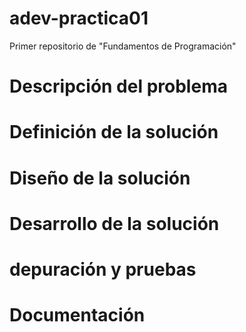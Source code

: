 # adev-practica01
Primer repositorio de "Fundamentos de Programación"


# Descripción del problema

# Definición de la solución

# Diseño de la solución

# Desarrollo de la solución

# depuración y pruebas

# Documentación
